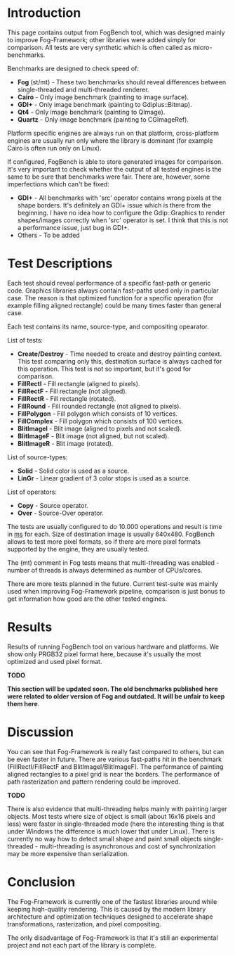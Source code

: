 # Introduction #

This page contains output from FogBench tool, which was designed mainly to improve Fog-Framework; other libraries were added simply for comparison. All tests are very synthetic which is often called as micro-benchmarks.

Benchmarks are designed to check speed of:

  * **Fog** (st/mt) - These two benchmarks should reveal differences between single-threaded and multi-threaded renderer.
  * **Cairo** - Only image benchmark (painting to image surface).
  * **GDI+** - Only image benchmark (painting to Gdiplus::Bitmap).
  * **Qt4** - Only image benchmark (painting to QImage).
  * **Quartz** - Only image benchmark (painting to CGImageRef).

Platform specific engines are always run on that platform, cross-platform engines are usually run only where the library is dominant (for example Cairo is often run only on Linux).

If configured, FogBench is able to store generated images for comparison. It's very important to check whether the output of all tested engines is the same to be sure that benchmarks were fair. There are, however, some imperfections which can't be fixed:

  * **GDI+** - All benchmarks with 'src' operator contains wrong pixels at the shape borders. It's definitely an GDI+ issue which is there from the beginning. I have no idea how to configure the Gdip::Graphics to render shapes/images correctly when 'src' operator is set. I think that this is not a performance issue, just bug in GDI+.
  * Others - To be added

# Test Descriptions #

Each test should reveal performance of a specific fast-path or generic code. Graphics libraries always contain fast-paths used only in particular case. The reason is that optimized function for a specific operation (for example filling aligned rectangle) could be many times faster than general case.

Each test contains its name, source-type, and compositing opearator.

List of tests:

  * **Create/Destroy** - Time needed to create and destroy painting context. This test comparing only this, destination surface is always cached for this operation. This test is not so important, but it's good for comparison.
  * **FillRectI** - Fill rectangle (aligned to pixels).
  * **FillRectF** - Fill rectangle (not aligned).
  * **FillRectR** - Fill rectangle (rotated).
  * **FillRound** - Fill rounded rectangle (not aligned to pixels).
  * **FillPolygon** - Fill polygon which consists of 10 vertices.
  * **FillComplex** - Fill polygon which consists of 100 vertices.
  * **BlitImageI** - Blit image (aligned to pixels and not scaled).
  * **BlitImageF** - Blit image (not aligned, but not scaled).
  * **BlitImageR** - Blit image (rotated).

List of source-types:

  * **Solid** - Solid color is used as a source.
  * **LinGr** - Linear gradient of 3 color stops is used as a source.

List of operators:

  * **Copy** - Source operator.
  * **Over** - Source-Over operator.

The tests are usually configured to do 10.000 operations and result is time in [ms](ms.md) for each. Size of destination image is usually 640x480. FogBench allows to test more pixel formats, so if there are more pixel formats supported by the engine, they are usually tested.

The (mt) comment in Fog tests means that multi-threading was enabled - number of threads is always determined as number of CPUs/cores.

There are more tests planned in the future. Current test-suite was mainly used when improving Fog-Framework pipeline, comparison is just bonus to get information how good are the other tested engines.

# Results #

Results of running FogBench tool on various hardware and platforms. We show only PRGB32 pixel format here, because it's usually the most optimized and used pixel format.

**TODO**

**This section will be updated soon. The old benchmarks published here were related to older version of Fog and outdated. It will be unfair to keep them here**.

# Discussion #

You can see that Fog-Framework is really fast compared to others, but can be even faster in future. There are various fast-paths hit in the benchmark (FillRectI/FillRectF and BlitImageI/BlitImageF). The performance of painting aligned rectangles to a pixel grid is near the borders. The performance of path rasterization and pattern rendering could be improved.

**TODO**

There is also evidence that multi-threading helps mainly with painting larger objects. Most tests where size of object is small (about 16x16 pixels and less) were faster in single-threaded mode (here the interesting thing is that under Windows the difference is much lower that under Linux). There is currently no way how to detect small shape and paint small objects single-threaded - multi-threading is asynchronous and cost of synchronization may be more expensive than serialization.

# Conclusion #

The Fog-Framework is currently one of the fastest libraries around while keeping hiqh-quality rendering. This is caused by the modern library architecture and optimization techniques designed to accelerate shape transformations, rasterization, and pixel compositing.

The only disadvantage of Fog-Framework is that it's still an experimental project and not each part of the library is complete.